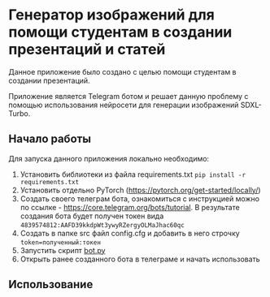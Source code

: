 # Генератор изображений для помощи студентам в создании презентаций и статей

Данное приложение было создано с целью помощи студентам в создании презентаций.

Приложение является Telegram ботом и решает данную проблему с помощью использования нейросети для генерации изображений SDXL-Turbo. 

## Начало работы

Для запуска данного приложения локально необходимо:
1. Установить библиотеки из файла requirements.txt 
<code>pip install -r requirements.txt</code>
2. Установить отдельно PyTorch (https://pytorch.org/get-started/locally/)
3. Создать своего телеграм бота, ознакомиться с инструкцией можно по ссылке - https://core.telegram.org/bots/tutorial. В результате создания бота будет получен токен вида <code>4839574812:AAFD39kkdpWt3ywyRZergyOLMaJhac60qc</code>
4. Создать в папке src файл config.cfg и добавить в него строчку <code>token=полученный:токен</code>
5. Запустить скрипт [bot.py](/src/bot.py)
6. Открыть ранее созданного бота в телеграме и начать использовать

## Использование



